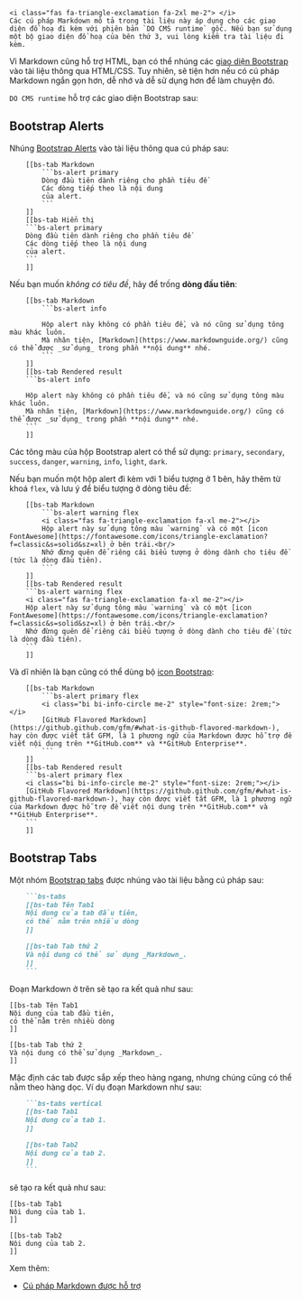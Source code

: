 ```bs-alert warning flex
<i class="fas fa-triangle-exclamation fa-2xl me-2"> </i>
Các cú pháp Markdown mô tả trong tài liệu này áp dụng cho các giao diện đồ hoạ đi kèm với phiên bản `DO CMS runtime` gốc. Nếu bạn sử dụng một bộ giao diện đồ hoạ của bên thứ 3, vui lòng kiểm tra tài liệu đi kèm.
```

Vì Markdown cũng hỗ trợ HTML, bạn có thể nhúng các [giao diện Bootstrap](https://getbootstrap.com/docs/5.0/components/) vào tài liệu thông qua HTML/CSS. Tuy nhiên, sẽ tiện hơn nếu có cú pháp Markdown ngắn gọn hơn, dễ nhớ và dễ sử dụng hơn để làm chuyện đó.

`DO CMS runtime` hỗ trợ các giao diện Bootstrap sau:

## Bootstrap Alerts

Nhúng [Bootstrap Alerts](https://getbootstrap.com/docs/5.0/components/alerts/) vào tài liệu thông qua cú pháp sau:
```bs-tabs
    [[bs-tab Markdown
        ```bs-alert primary
        Dòng đầu tiên dành riêng cho phần tiêu đề
        Các dòng tiếp theo là nội dung
        của alert.
        ```
    ]]
    [[bs-tab Hiển thị
    ```bs-alert primary
    Dòng đầu tiên dành riêng cho phần tiêu đề
    Các dòng tiếp theo là nội dung
    của alert.
    ```
    ]]
```

Nếu bạn muốn _không có tiêu đề_, hãy để trống **dòng đầu tiên**:
```bs-tabs
    [[bs-tab Markdown
        ```bs-alert info

        Hộp alert này không có phần tiêu đề, và nó cũng sử dụng tông màu khác luôn.
        Mà nhân tiện, [Markdown](https://www.markdownguide.org/) cũng có thể được _sử dụng_ trong phần **nội dung** nhé.
        ```
    ]]
    [[bs-tab Rendered result
    ```bs-alert info

    Hộp alert này không có phần tiêu đề, và nó cũng sử dụng tông màu khác luôn.
    Mà nhân tiện, [Markdown](https://www.markdownguide.org/) cũng có thể được _sử dụng_ trong phần **nội dung** nhé.
    ```
    ]]
```

Các tông màu của hộp Bootstrap alert có thể sử dụng: `primary`, `secondary`, `success`, `danger`, `warning`, `info`, `light`, `dark`.

Nếu bạn muốn một hộp alert đi kèm với 1 biểu tượng ở 1 bên, hãy thêm từ khoá `flex`, và lưu ý để biểu tượng ở dòng tiêu đề:
```bs-tabs
    [[bs-tab Markdown
        ```bs-alert warning flex
        <i class="fas fa-triangle-exclamation fa-xl me-2"></i>
        Hộp alert này sử dụng tông màu `warning` và có một [icon FontAwesome](https://fontawesome.com/icons/triangle-exclamation?f=classic&s=solid&sz=xl) ở bên trái.<br/>
        Nhớ đừng quên để riêng cái biểu tượng ở dòng dành cho tiêu đề (tức là dòng đầu tiên).
        ```
    ]]
    [[bs-tab Rendered result
    ```bs-alert warning flex
    <i class="fas fa-triangle-exclamation fa-xl me-2"></i>
    Hộp alert này sử dụng tông màu `warning` và có một [icon FontAwesome](https://fontawesome.com/icons/triangle-exclamation?f=classic&s=solid&sz=xl) ở bên trái.<br/>
    Nhớ đừng quên để riêng cái biểu tượng ở dòng dành cho tiêu đề (tức là dòng đầu tiên).
    ```
    ]]
```

Và dĩ nhiên là bạn cũng có thể dùng bộ [icon Bootstrap](https://icons.getbootstrap.com/):
```bs-tabs
    [[bs-tab Markdown
        ```bs-alert primary flex
        <i class="bi bi-info-circle me-2" style="font-size: 2rem;"></i>
        [GitHub Flavored Markdown](https://github.github.com/gfm/#what-is-github-flavored-markdown-), hay còn được viết tắt GFM, là 1 phương ngữ của Markdown được hỗ trợ để viết nội dung trên **GitHub.com** và **GitHub Enterprise**.
        ```
    ]]
    [[bs-tab Rendered result
    ```bs-alert primary flex
    <i class="bi bi-info-circle me-2" style="font-size: 2rem;"></i>
    [GitHub Flavored Markdown](https://github.github.com/gfm/#what-is-github-flavored-markdown-), hay còn được viết tắt GFM, là 1 phương ngữ của Markdown được hỗ trợ để viết nội dung trên **GitHub.com** và **GitHub Enterprise**.
    ```
    ]]
```

## Bootstrap Tabs

Một nhóm [Bootstrap tabs](https://getbootstrap.com/docs/5.0/components/navs-tabs/) được nhúng vào tài liệu bằng cú pháp sau:

```markdown
    ```bs-tabs
    [[bs-tab Tên Tab1
    Nội dung của tab đầu tiên,
    có thể nằm trên nhiều dòng
    ]]

    [[bs-tab Tab thứ 2
    Và nội dung có thể sử dụng _Markdown_.
    ]]
    ```
```
Đoạn Markdown ở trên sẽ tạo ra kết quả như sau:
```bs-tabs
[[bs-tab Tên Tab1
Nội dung của tab đầu tiên,
có thể nằm trên nhiều dòng
]]

[[bs-tab Tab thứ 2
Và nội dung có thể sử dụng _Markdown_.
]]
```

Mặc định các tab được sắp xếp theo hàng ngang, nhưng chúng cũng có thể nằm theo hàng dọc. Ví dụ đoạn Markdown như sau:
```markdown
    ```bs-tabs vertical
    [[bs-tab Tab1
    Nội dung của tab 1.
    ]]

    [[bs-tab Tab2
    Nội dung của tab 2.
    ]]
    ```
```
sẽ tạo ra kết quả như sau:
```bs-tabs vertical
[[bs-tab Tab1
Nội dung của tab 1.
]]

[[bs-tab Tab2
Nội dung của tab 2.
]]
```

Xem thêm:
- [Cú pháp Markdown được hỗ trợ](../markdown/)
